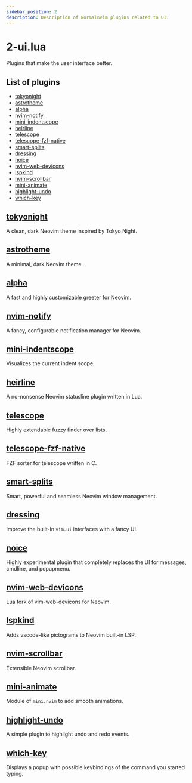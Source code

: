 ```yaml
---
sidebar_position: 2
description: Description of Normalnvim plugins related to UI.
---
```


# 2-ui.lua
Plugins that make the user interface better.

## List of plugins

- [tokyonight](#tokyonight)
- [astrotheme](#astrotheme)
- [alpha](#alpha)
- [nvim-notify](#nvim-notify)
- [mini-indentscope](#mini-indentscope)
- [heirline](#heirline)
- [telescope](#telescope)
- [telescope-fzf-native](#telescope-fzf-native)
- [smart-splits](#smart-splits)
- [dressing](#dressing)
- [noice](#noice)
- [nvim-web-devicons](#nvim-web-devicons)
- [lspkind](#lspkind)
- [nvim-scrollbar](#nvim-scrollbar)
- [mini-animate](#mini-animate)
- [highlight-undo](#highlight-undo)
- [which-key](#which-key)


## [tokyonight](https://github.com/folke/tokyonight.nvim)
A clean, dark Neovim theme inspired by Tokyo Night.

## [astrotheme](https://github.com/shaunsingh/astrotheme)
A minimal, dark Neovim theme.

## [alpha](https://github.com/goolord/alpha-nvim)
A fast and highly customizable greeter for Neovim.

## [nvim-notify](https://github.com/rcarriga/nvim-notify)
A fancy, configurable notification manager for Neovim.

## [mini-indentscope](https://github.com/echasnovski/mini.indentscope)
Visualizes the current indent scope.

## [heirline](https://github.com/rebelot/heirline.nvim)
A no-nonsense Neovim statusline plugin written in Lua.

## [telescope](https://github.com/nvim-telescope/telescope.nvim)
Highly extendable fuzzy finder over lists.

## [telescope-fzf-native](https://github.com/nvim-telescope/telescope-fzf-native.nvim)
FZF sorter for telescope written in C.

## [smart-splits](https://github.com/mrjones2014/smart-splits.nvim)
Smart, powerful and seamless Neovim window management.

## [dressing](https://github.com/stevearc/dressing.nvim)
Improve the built-in `vim.ui` interfaces with a fancy UI.

## [noice](https://github.com/folke/noice.nvim)
Highly experimental plugin that completely replaces the UI for messages, cmdline, and popupmenu.

## [nvim-web-devicons](https://github.com/nvim-tree/nvim-web-devicons)
Lua fork of vim-web-devicons for Neovim.

## [lspkind](https://github.com/onsails/lspkind.nvim)
Adds vscode-like pictograms to Neovim built-in LSP.

## [nvim-scrollbar](https://github.com/petertriho/nvim-scrollbar)
Extensible Neovim scrollbar.

## [mini-animate](https://github.com/echasnovski/mini.animate)
Module of `mini.nvim` to add smooth animations.

## [highlight-undo](https://github.com/tzachar/highlight-undo.nvim)
A simple plugin to highlight undo and redo events.

## [which-key](https://github.com/folke/which-key.nvim)
Displays a popup with possible keybindings of the command you started typing.

